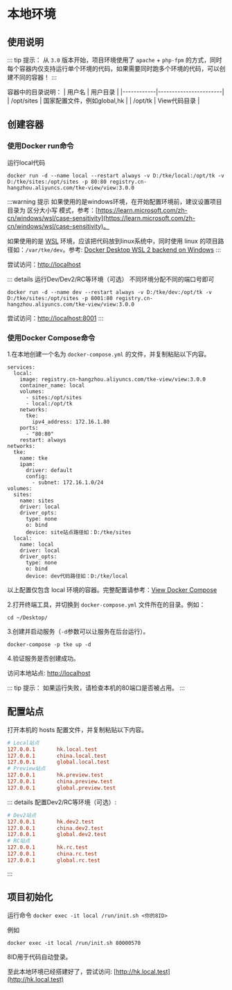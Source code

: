 # 本地环境 <Badge type="tip" text="v3.0.0" />

## 使用说明

::: tip 提示：
从 `3.0` 版本开始，项目环境使用了 `apache` + `php-fpm` 的方式，同时每个容器内仅支持运行单个环境的代码，如果需要同时跑多个环境的代码，可以创建不同的容器！
:::

容器中的目录说明：
| 用户名 | 用户目录 |
|------------|-----------------------|
| /opt/sites | 国家配置文件，例如global,hk |
| /opt/tk | View代码目录 |

## 创建容器

### 使用Docker run命令

运行local代码
```shell
docker run -d --name local --restart always -v D:/tke/local:/opt/tk -v D:/tke/sites:/opt/sites -p 80:80 registry.cn-hangzhou.aliyuncs.com/tke-view/view:3.0.0
```

:::warning 提示
如果使用的是windows环境，在开始配置环境前，建议设置项目目录为 区分大小写 模式，参考：[https://learn.microsoft.com/zh-cn/windows/wsl/case-sensitivity](https://learn.microsoft.com/zh-cn/windows/wsl/case-sensitivity)。

如果使用的是 [WSL](https://learn.microsoft.com/zh-cn/windows/wsl/) 环境，应该把代码放到linux系统中，同时使用 linux 的项目路径如：`/var/tke/dev`。参考: [Docker Desktop WSL 2 backend on Windows](https://docs.docker.com/desktop/windows/wsl/)
:::

尝试访问：[http://localhost](http://localhost)

::: details 运行Dev/Dev2/RC等环境（可选）
不同环境分配不同的端口号即可
```shell
docker run -d --name dev --restart always -v D:/tke/dev:/opt/tk -v D:/tke/sites:/opt/sites -p 8001:80 registry.cn-hangzhou.aliyuncs.com/tke-view/view:3.0.0
```

尝试访问：[http://localhost:8001](http://localhost:8001)
:::

### 使用Docker Compose命令

1.在本地创建一个名为 `docker-compose.yml` 的文件，并复制粘贴以下内容。

```yaml{28,35}
services:
  local:
    image: registry.cn-hangzhou.aliyuncs.com/tke-view/view:3.0.0
    container_name: local
    volumes:
      - sites:/opt/sites
      - local:/opt/tk
    networks:
      tke:
        ipv4_address: 172.16.1.80
    ports:
      - "80:80"
    restart: always
networks:
  tke:
    name: tke
    ipam:
      driver: default
      config:
        - subnet: 172.16.1.0/24
volumes:
  sites:
    name: sites
    driver: local
    driver_opts:
      type: none
      o: bind
      device: site站点路径如：D:/tke/sites
  local:
    name: local
    driver: local
    driver_opts:
      type: none
      o: bind
      device: dev代码路径如：D:/tke/local
```
以上配置仅包含 local 环境的容器。完整配置请参考：[View Docker Compose](/compose)

2.打开终端工具，并切换到 `docker-compose.yml` 文件所在的目录。例如：
```shell
cd ~/Desktop/
```

3.创建并启动服务（`-d`参数可以让服务在后台运行）。
```shell
docker-compose -p tke up -d
```

4.验证服务是否创建成功。

访问本地站点: [http://localhost](http://localhost)

::: tip 提示：
如果运行失败，请检查本机的80端口是否被占用。
:::

## 配置站点

打开本机的 hosts 配置文件，并复制粘贴以下内容。
```ini
# Local站点
127.0.0.1       hk.local.test
127.0.0.1       china.local.test
127.0.0.1       global.local.test
# Preview站点
127.0.0.1       hk.preview.test
127.0.0.1       china.preview.test
127.0.0.1       global.preview.test
```

::: details 配置Dev2/RC等环境（可选）:
```ini
# Dev2站点
127.0.0.1       hk.dev2.test
127.0.0.1       china.dev2.test
127.0.0.1       global.dev2.test
# RC站点
127.0.0.1       hk.rc.test
127.0.0.1       china.rc.test
127.0.0.1       global.rc.test
```
:::

## 项目初始化

运行命令 `docker exec -it local /run/init.sh <你的8ID>`

例如
```shell
docker exec -it local /run/init.sh 80000570
```

8ID用于代码自动登录。

至此本地环境已经搭建好了，尝试访问: [http://hk.local.test](http://hk.local.test)
